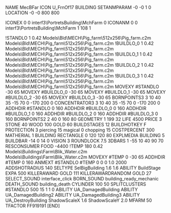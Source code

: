 NAME MecBFar
ICON U_FrnOf17
BUILDING
SETANMPARAM -0 -0 1 0
LOCATION -0 -0 800 800

ICONEX 0 0 interf3\PortretsBuilding\MchFarm 0
ICONANM 0 0 interf3\PortretsBuilding\MchFarm 1 108 1

!STANDLO      1 0.42 Models\Bld\MECH\Pig_farm\512x256\Pig_farm.c2m Models\Bld\MECH\Pig_farm\512x256\Pig_farm.c2m
!BUILDLO_0    1 0.42 Models\Bld\MECH\Pig_farm\512x256\Pig_farm.c2m Models\Bld\MECH\Pig_farm\512x256\Pig_farm.c2m
!BUILDLO_1    1 0.42 Models\Bld\MECH\Pig_farm\512x256\Pig_farm.c2m Models\Bld\MECH\Pig_farm\512x256\Pig_farm.c2m
!BUILDLO_2    1 0.42 Models\Bld\MECH\Pig_farm\512x256\Pig_farm.c2m Models\Bld\MECH\Pig_farm\512x256\Pig_farm.c2m
!BUILDLO_3    1 0.42 Models\Bld\MECH\Pig_farm\512x256\Pig_farm.c2m Models\Bld\MECH\Pig_farm\512x256\Pig_farm.c2m
MOVEXY #STANDLO   -30 65
MOVEXY #BUILDLO_0 -30 65
MOVEXY #BUILDLO_1 -30 65
MOVEXY #BUILDLO_2 -30 65
MOVEXY #BUILDLO_3 -30 65
BORNPOINTS3 3 10 40 35 -15 70 0 -170 200 0
CONCENTRATOR3 3 10 40 35 -15 70 0 -170 200 0
ADDHDIR #STANDLO 0 160
ADDHDIR #BUILDLO_0 0 160
ADDHDIR #BUILDLO_1 0 160
ADDHDIR #BUILDLO_2 0 160
ADDHDIR #BUILDLO_3 0 160
BORNPOINTS2  2 40 0 160 80
GEOMETRY 1 199 32
LIFE     4500
PRICE 3 STONE 40 WOOD 100 GOLD 60
BUILDSTAGES 12
BUILDHOTKEY		F
PROTECTION 3 piercing 15 magical 0 chopping 15
COSTPERCENT 300
MATHERIAL 1 BUILDING
RECTANGLE    0 120 120 80
EXPLMEDIA BUILDING 5
BUILDBAR -14 0 14 0
VISION 3
ROUNDLOCK 7.5
3DBARS 1 -55 10 40 90 70
RESCONSUMER FOOD -4400
!TEMP 180 0.42 Models\Buildings\Farm\Blik_Water.c2m Models\Buildings\Farm\Blik_Water.c2m
MOVEXY  #TEMP 0 -30 65
ADDHDIR #TEMP 0 160
ANMEXT #STANDLO #TEMP 0 0 0 1.0 2000
ADDSHOTRADIUS 140
SELTYPE SelBigBuilding 1.6 1.6
ABILITY BuildStage
EXPA 500
KILLERAWARD             GOLD 111
KILLERAWARDRANDOM       GOLD 27
SELECT_SOUND interface_click
BORN_SOUND building_ready_mechanic
DEATH_SOUND building_death
CYLINDER 100 50
SPLITCLUSTERS #STANDLO 500 15 1 1 0
ABILITY UA_DamagedBuilding
ABILITY UA_DamagedBuilding2
ABILITY UA_DamagedBuilding3
ABILITY UA_DestroyBuilding
ShadowScaleX 1.6
ShadowScaleY 2.0
MFARM 50
TFACTOR FF919191
[END]
